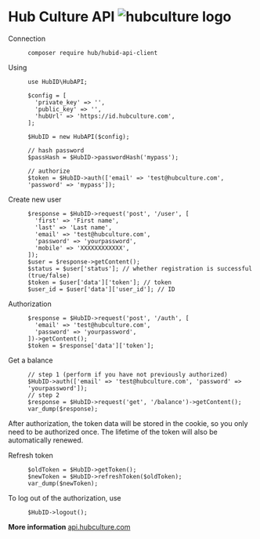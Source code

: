 # Hub Culture API ![hubculture logo](https://hubculture.com/images/logo-hub-clear.png)

<dl>
  <dt>Connection</dt>
  <dd>

    composer require hub/hubid-api-client
  </dd>
  <dt>Using</dt>
  <dd>

    use HubID\HubAPI;
    
    $config = [
      'private_key' => '',
      'public_key' => '',
      'hubUrl' => 'https://id.hubculture.com',
    ];

    $HubID = new HubAPI($config);
    
    // hash password
    $passHash = $HubID->passwordHash('mypass');

    // authorize
    $token = $HubID->auth(['email' => 'test@hubculture.com', 'password' => 'mypass']);
  </dd>
  <dt>Create new user</dt>
  <dd>

    $response = $HubID->request('post', '/user', [
      'first' => 'First name',
      'last' => 'Last name',
      'email' => 'test@hubculture.com',
      'password' => 'yourpassword',
      'mobile' => 'XXXXXXXXXXXX',
    ]);
    $user = $response->getContent();
    $status = $user['status']; // whether registration is successful (true/false)
    $token = $user['data']['token']; // token
    $user_id = $user['data']['user_id']; // ID

  </dd>
  <dt>Authorization</dt>
  <dd>

    $response = $HubID->request('post', '/auth', [
      'email' => 'test@hubculture.com',
      'password' => 'yourpassword',
    ])->getContent();
    $token = $response['data']['token'];

  </dd>
  <dt>Get a balance</dt>

  <dd>

    // step 1 (perform if you have not previously authorized)
    $HubID->auth(['email' => 'test@hubculture.com', 'password' => 'yourpassword']);
    // step 2
    $response = $HubID->request('get', '/balance')->getContent();
    var_dump($response);

  </dd>

</dl>

After authorization, the token data will be stored in the cookie, so you only need to be authorized once. The lifetime of the token will also be automatically renewed.

<dl>
  <dt>Refresh token</dt>
  <dd>

    $oldToken = $HubID->getToken();
    $newToken = $HubID->refreshToken($oldToken);
    var_dump($newToken);
  </dd>
  <dt>To log out of the authorization, use</dt>
  <dd>

    $HubID->logout();
  </dd>
</dl>

**More information** [api.hubculture.com](https://api.hubculture.com/)
